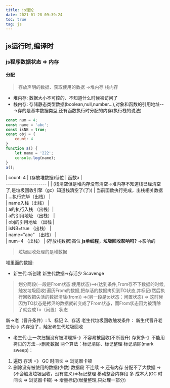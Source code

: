 ```yaml
---
title: js理论
date: 2021-01-28 09:39:24
toc: true
tag: js
---
```


## js运行时,编译时

### js程序数据状态 => 内存

#### 分配
>存放声明的数据、获取使用的数据 ->堆内存 栈内存
* 堆内存: 数据大小不可控的、不知道什么时候被访问了
* 栈内存: 存储静态类型数据(boolean,null,number...),对象和函数的引用地址--->存的是基本数据类型,还有函数执行时分配的内存(执行栈的说法)
```js
const num = 4;
const name = 'abc';
const isNB = true;
const obj = {
    count: 4
}
function a() {
    let name = '222';
    console.log(name);
}
a();
```
|       count: 4            | (存放堆数据)低位
|           函数a           |   
--------------------        | 
|  (栈清空但是堆内存没有清空->堆内存不知道栈已经清空了,是垃圾回收引擎（gc）知道栈清空了(了)) 
|  当前函数执行完成，出栈相关数据
|       ...执行完毕（出栈）  |          
|       name入栈（出栈）     |     
|       a的执行入栈  （出栈）|       
|      a的引用地址 （出栈）  |          
|      obj的引用地址  （出栈 |              
|      isNB=true （出栈）   |        
|      name="abc"  （出栈） |          
|       num=4    （出栈）   | (存放栈数据)高位
**js单线程，垃圾回收影响吗?** ->影响的
>垃圾回收处理的是堆数据

堆里面的数据:
* 新生代:新创建
新生代数据=>存活少 Scavenge
>划分两段(一段是From状态:使用状态)==>(达到条件,From存不下数据的时候,触发垃圾回收)遍历From的数据,把存活的数据拷贝到TO状态,并标记(然后执行回收把失活的数据清除(from))  =>(另一段是to状态：闲置状态) => 这时候因为TO状态是拷贝的数据就转变成了From状态，而From状态因为被清除了就变成To（闲置）状态

新->老（晋升条件）: 1、标记 2、存活
老生代垃圾回收触发条件： 新生代晋升老生代-》内存没了，触发老生代垃圾回收
* 老生代:上一次扫描没有被清理掉-》不容易被回收(不断晋升)
存货多-》不能用拷贝的方法-->删死数据
两个算法：标记清除、标记整理
标记清除(mark sweep)：
1. 遍历 存活 =》 GC 时间长 => 浏览器卡顿
2. 删除没有被使用的数据(少数)
数据段 不连续 -> 还有内存 分配不了大数据 =>(不会触发垃圾回收，没有意义)=>标记整理 移动整合内存段 多 成本大(GC 时间长 => 浏览器卡顿) => 增量标记(增量整理,只处理一部分)